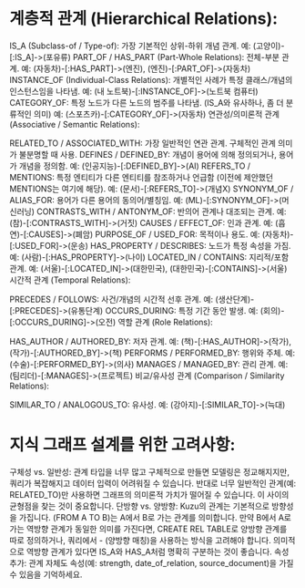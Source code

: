# 계층적 관계 (Hierarchical Relations):

IS_A (Subclass-of / Type-of): 가장 기본적인 상위-하위 개념 관계.
예: (고양이)-[:IS_A]->(포유류)
PART_OF / HAS_PART (Part-Whole Relations): 전체-부분 관계.
예: (자동차)-[:HAS_PART]->(엔진), (엔진)-[:PART_OF]->(자동차)
INSTANCE_OF (Individual-Class Relations): 개별적인 사례가 특정 클래스/개념의 인스턴스임을 나타냄.
예: (내 노트북)-[:INSTANCE_OF]->(노트북 컴퓨터)
CATEGORY_OF: 특정 노드가 다른 노드의 범주를 나타냄. (IS_A와 유사하나, 좀 더 분류적인 의미)
예: (스포츠카)-[:CATEGORY_OF]->(자동차)
연관성/의미론적 관계 (Associative / Semantic Relations):

RELATED_TO / ASSOCIATED_WITH: 가장 일반적인 연관 관계. 구체적인 관계 의미가 불분명할 때 사용.
DEFINES / DEFINED_BY: 개념이 용어에 의해 정의되거나, 용어가 개념을 정의함.
예: (인공지능)-[:DEFINED_BY]->(AI)
REFERS_TO / MENTIONS: 특정 엔티티가 다른 엔티티를 참조하거나 언급함 (이전에 제안했던 MENTIONS는 여기에 해당).
예: (문서)-[:REFERS_TO]->(개념X)
SYNONYM_OF / ALIAS_FOR: 용어가 다른 용어의 동의어/별칭임.
예: (ML)-[:SYNONYM_OF]->(머신러닝)
CONTRASTS_WITH / ANTONYM_OF: 반의어 관계나 대조되는 관계.
예: (참)-[:CONTRASTS_WITH]->(거짓)
CAUSES / EFFECT_OF: 인과 관계.
예: (흡연)-[:CAUSES]->(폐암)
PURPOSE_OF / USED_FOR: 목적이나 용도.
예: (자동차)-[:USED_FOR]->(운송)
HAS_PROPERTY / DESCRIBES: 노드가 특정 속성을 가짐.
예: (사람)-[:HAS_PROPERTY]->(나이)
LOCATED_IN / CONTAINS: 지리적/포함 관계.
예: (서울)-[:LOCATED_IN]->(대한민국), (대한민국)-[:CONTAINS]->(서울)
시간적 관계 (Temporal Relations):

PRECEDES / FOLLOWS: 사건/개념의 시간적 선후 관계.
예: (생산단계)-[:PRECEDES]->(유통단계)
OCCURS_DURING: 특정 기간 동안 발생.
예: (회의)-[:OCCURS_DURING]->(오전)
역할 관계 (Role Relations):

HAS_AUTHOR / AUTHORED_BY: 저자 관계.
예: (책)-[:HAS_AUTHOR]->(작가), (작가)-[:AUTHORED_BY]->(책)
PERFORMS / PERFORMED_BY: 행위와 주체.
예: (수술)-[:PERFORMED_BY]->(의사)
MANAGES / MANAGED_BY: 관리 관계.
예: (팀리더)-[:MANAGES]->(프로젝트)
비교/유사성 관계 (Comparison / Similarity Relations):

SIMILAR_TO / ANALOGOUS_TO: 유사성.
예: (강아지)-[:SIMILAR_TO]->(늑대)

# 지식 그래프 설계를 위한 고려사항:

구체성 vs. 일반성: 관계 타입을 너무 많고 구체적으로 만들면 모델링은 정교해지지만, 쿼리가 복잡해지고 데이터 입력이 어려워질 수 있습니다. 반대로 너무 일반적인 관계(예: RELATED_TO)만 사용하면 그래프의 의미론적 가치가 떨어질 수 있습니다. 이 사이의 균형점을 찾는 것이 중요합니다.
단방향 vs. 양방향: Kuzu의 관계는 기본적으로 방향성을 가집니다. (FROM A TO B)는 A에서 B로 가는 관계를 의미합니다. 만약 B에서 A로 가는 역방향 관계가 동일한 의미를 가진다면, CREATE REL TABLE로 양방향 관계를 따로 정의하거나, 쿼리에서 - (양방향 매칭)을 사용하는 방식을 고려해야 합니다. 의미적으로 역방향 관계가 있다면 IS_A와 HAS_A처럼 명확히 구분하는 것이 좋습니다.
속성 추가: 관계 자체도 속성(예: strength, date_of_relation, source_document)을 가질 수 있음을 기억하세요.
